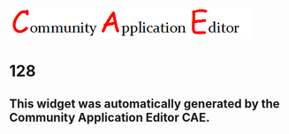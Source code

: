 ![CAE](https://github.com/PhilCAEOrg/CAE-Deployment-Temp/blob/gh-pages/frontendComponent-128/img/logo.png)  

128
===================


This widget was automatically generated by the Community Application Editor CAE.  
---------------

